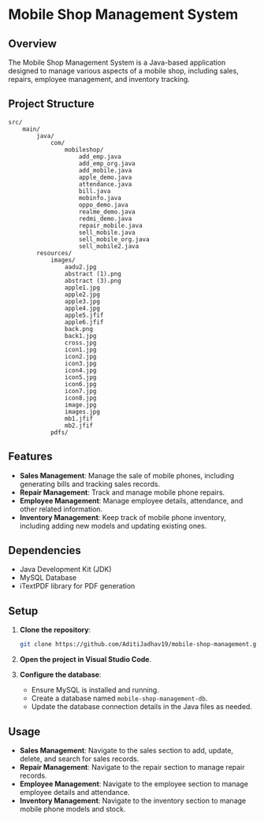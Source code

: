 # Mobile Shop Management System

## Overview

The Mobile Shop Management System is a Java-based application designed to manage various aspects of a mobile shop, including sales, repairs, employee management, and inventory tracking.

## Project Structure

```
src/
    main/
        java/
            com/
                mobileshop/
                    add_emp.java
                    add_emp_org.java
                    add_mobile.java
                    apple_demo.java
                    attendance.java
                    bill.java
                    mobinfo.java
                    oppo_demo.java
                    realme_demo.java
                    redmi_demo.java
                    repair_mobile.java
                    sell_mobile.java
                    sell_mobile_org.java
                    sell_mobile2.java
        resources/
            images/
                aadu2.jpg
                abstract (1).png
                abstract (3).png
                apple1.jpg
                apple2.jpg
                apple3.jpg
                apple4.jpg
                apple5.jfif
                apple6.jfif
                back.png
                back1.jpg
                cross.jpg
                icon1.jpg
                icon2.jpg
                icon3.jpg
                icon4.jpg
                icon5.jpg
                icon6.jpg
                icon7.jpg
                icon8.jpg
                image.jpg
                images.jpg
                mb1.jfif
                mb2.jfif
            pdfs/
```

## Features

- **Sales Management**: Manage the sale of mobile phones, including generating bills and tracking sales records.
- **Repair Management**: Track and manage mobile phone repairs.
- **Employee Management**: Manage employee details, attendance, and other related information.
- **Inventory Management**: Keep track of mobile phone inventory, including adding new models and updating existing ones.

## Dependencies

- Java Development Kit (JDK)
- MySQL Database
- iTextPDF library for PDF generation

## Setup

1. **Clone the repository**:
    ```sh
    git clone https://github.com/AditiJadhav19/mobile-shop-management.git
    ```

2. **Open the project in Visual Studio Code**.

3. **Configure the database**:
    - Ensure MySQL is installed and running.
    - Create a database named `mobile-shop-management-db`.
    - Update the database connection details in the Java files as needed.

## Usage

- **Sales Management**: Navigate to the sales section to add, update, delete, and search for sales records.
- **Repair Management**: Navigate to the repair section to manage repair records.
- **Employee Management**: Navigate to the employee section to manage employee details and attendance.
- **Inventory Management**: Navigate to the inventory section to manage mobile phone models and stock.
